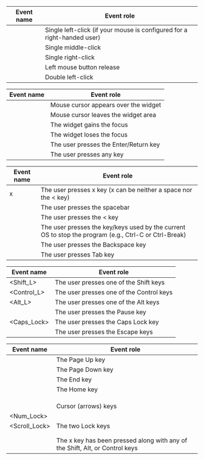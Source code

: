 
| Event name        | Event role                                                              | 
|-------------------|-------------------------------------------------------------------------|
| <Button-1>        | Single left-click (if your mouse is configured for a right-handed user) | 
| <Button-2>        | Single middle-click                                                     | 
| <Button-3>        | Single right-click                                                      | 
| <ButtonRelease-1> | Left mouse button release                                               | 
| <DoubleButton-1>  | Double left-click                                                       |



| Event name  | Event role                            | 
|-------------|---------------------------------------|
| <Enter>     | Mouse cursor appears over the widget  | 
| <Leave>     | Mouse cursor leaves the widget area   | 
| <Focus-In>  | The widget gains the focus            | 
| <Focus-Out> | The widget loses the focus            | 
| <Return>    | The user presses the Enter/Return key |
| <Key>       | The user presses any key              |

	

| Event name  | Event role                                                                                            | 
|-------------|-------------------------------------------------------------------------------------------------------|
| x           | The user presses x key (x can be neither a space nor the < key)                                       | 
| <space>     | The user presses the spacebar                                                                         | 
| <less>      | The user presses the < key                                                                            | 
| <Cancel>    | The user presses the key/keys used by the current OS to stop the program (e.g., Ctrl-C or Ctrl-Break) | 
| <BackSpace> | The user presses the Backspace key                                                                    |
| <Tab>       | The user presses Tab key                                                                              |	
	
	

| Event name     | Event role                               | 
|----------------|------------------------------------------|
| <Shift_L>      | The user presses one of the Shift keys   | 
| <Control_L>    | The user presses one of the Control keys | 
| <Alt_L>        | The user presses one of the Alt keys     | 
| <Pause>        | The user presses the Pause key           | 
| <Caps_Lock>    | The user presses the Caps Lock key       |
| <Esc>          | The user presses the Escape keys         |	
	
	

| Event name    | Event role                                                                      | 
|---------------|---------------------------------------------------------------------------------|
| <Prior>       | The Page Up key                                                                 | 
| <Next>        | The Page Down key                                                               | 
| <End>         | The End key                                                                     | 
| <Home>        | The Home key                                                                    | 
| <Left>        |                                                                                 |
| <Right>       |                                                                                 |	
| <Up>          |                                                                                 | 
| <Down>        | Cursor (arrows) keys                                                            | 
| <Num_Lock>    |                                                                                 | 
| <Scroll_Lock> | The two Lock keys                                                               | 
| <Shift-x>     |                                                                                 |
| <Alt-x>       |                                                                                 |	
| <Control-x>   | The x key has been pressed along with any of the Shift, Alt, or Control keys    |	

